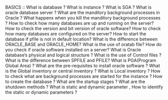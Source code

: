BASICS ::
What is database ?
What is instance ?
What is SGA ?
What is oracle database server ?
What are the manditory background processes in Oracle ?
What happens when you kill the manditory background processes ?
How to check how many databases are up and running on the server?
How to check the version and bit version of oracle software?
How to check how many databases are configured on the server?
How to start the database if pfile is not in default location?
What is the difference between ORACLE_BASE and ORACLE_HOME?
What is the use of oratab file?
How do you check if oracle software installed on a server?
What is  Oracle database’s physical and logical structure ?
What is the use of Control files ?
What is the difference between SPFILE and PFILE?
What is PGA(Program Global Area) ?
What are the pre-requisites to install oracle software ?
What is the Global inventory or central inventory ?
What is Local inventory ?
How to check what are background processes are started for the instance ?
How to create the database ?
What are the startup stages ?
What are the shutdown methods ?
What is static and dynamic parameter , How to identify the static or dynamic parameters ?